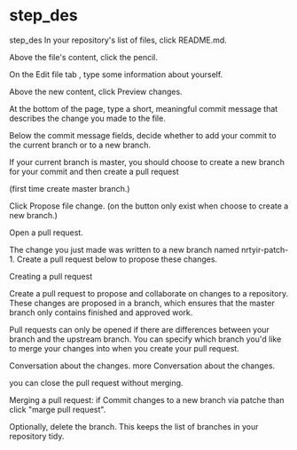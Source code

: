 # step_des
step_des
In your repository's list of files, click README.md. 

Above the file's content, click the pencil.

On the Edit file tab , type some information about yourself. 

Above the new content, click Preview changes.


At the bottom of the page, type a short, meaningful commit message that describes the change you made to the file. 

Below the commit message fields, decide whether to add your commit to the current branch or to a new branch. 

If your current branch is master, you should choose to create a new branch for your commit and then create a pull request

(first time create master branch.)

Click Propose file change. (on the button only exist when choose to create a new branch.)

Open a pull request.

The change you just made was written to a new branch named nrtyir-patch-1. Create a pull request below to propose these changes.

Creating a pull request

Create a pull request to propose and collaborate on changes to a repository. These changes are proposed in a branch, which ensures that the master branch only contains finished and approved work.

Pull requests can only be opened if there are differences between your branch and the upstream branch. You can specify which branch you'd like to merge your changes into when you create your pull request.

Conversation about the changes. more Conversation about the changes.

you can close the pull request without merging.

Merging a pull request:
if Commit changes to a new branch via patche than  click "marge pull request".

Optionally, delete the branch. This keeps the list of branches in your repository tidy.
